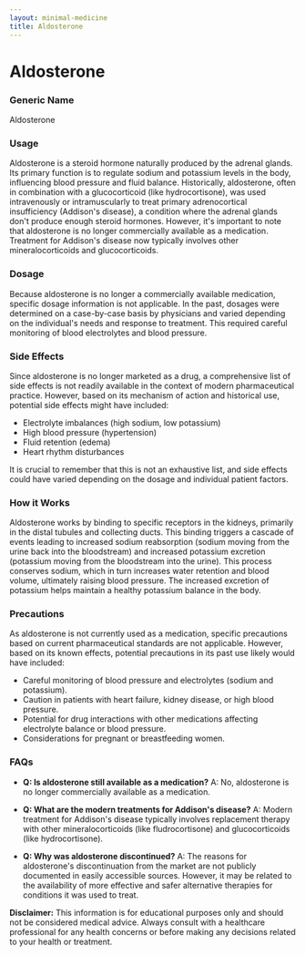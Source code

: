 ```yaml
---
layout: minimal-medicine
title: Aldosterone
---
```


# Aldosterone
### Generic Name
Aldosterone

### Usage

Aldosterone is a steroid hormone naturally produced by the adrenal glands.  Its primary function is to regulate sodium and potassium levels in the body, influencing blood pressure and fluid balance.  Historically, aldosterone, often in combination with a glucocorticoid (like hydrocortisone), was used intravenously or intramuscularly to treat primary adrenocortical insufficiency (Addison's disease), a condition where the adrenal glands don't produce enough steroid hormones.  However, it's important to note that aldosterone is no longer commercially available as a medication.  Treatment for Addison's disease now typically involves other mineralocorticoids and glucocorticoids.

### Dosage

Because aldosterone is no longer a commercially available medication, specific dosage information is not applicable.  In the past, dosages were determined on a case-by-case basis by physicians and varied depending on the individual's needs and response to treatment.  This required careful monitoring of blood electrolytes and blood pressure.

### Side Effects

Since aldosterone is no longer marketed as a drug, a comprehensive list of side effects is not readily available in the context of modern pharmaceutical practice. However, based on its mechanism of action and historical use, potential side effects might have included:

*   Electrolyte imbalances (high sodium, low potassium)
*   High blood pressure (hypertension)
*   Fluid retention (edema)
*   Heart rhythm disturbances

It is crucial to remember that this is not an exhaustive list, and side effects could have varied depending on the dosage and individual patient factors.

### How it Works

Aldosterone works by binding to specific receptors in the kidneys, primarily in the distal tubules and collecting ducts.  This binding triggers a cascade of events leading to increased sodium reabsorption (sodium moving from the urine back into the bloodstream) and increased potassium excretion (potassium moving from the bloodstream into the urine). This process conserves sodium, which in turn increases water retention and blood volume, ultimately raising blood pressure. The increased excretion of potassium helps maintain a healthy potassium balance in the body.


### Precautions

As aldosterone is not currently used as a medication, specific precautions based on current pharmaceutical standards are not applicable. However, based on its known effects, potential precautions in its past use likely would have included:

*   Careful monitoring of blood pressure and electrolytes (sodium and potassium).
*   Caution in patients with heart failure, kidney disease, or high blood pressure.
*   Potential for drug interactions with other medications affecting electrolyte balance or blood pressure.
*   Considerations for pregnant or breastfeeding women.


### FAQs

*   **Q: Is aldosterone still available as a medication?**  A: No, aldosterone is no longer commercially available as a medication.

*   **Q: What are the modern treatments for Addison's disease?** A:  Modern treatment for Addison's disease typically involves replacement therapy with other mineralocorticoids (like fludrocortisone) and glucocorticoids (like hydrocortisone).

*   **Q:  Why was aldosterone discontinued?** A:  The reasons for aldosterone's discontinuation from the market are not publicly documented in easily accessible sources.  However, it may be related to the availability of more effective and safer alternative therapies for conditions it was used to treat.


**Disclaimer:** This information is for educational purposes only and should not be considered medical advice.  Always consult with a healthcare professional for any health concerns or before making any decisions related to your health or treatment.
